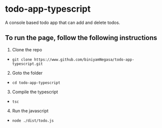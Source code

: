 # todo-app-typescript

A console based todo app that can add and delete todos.

## To run the page, follow the following instructions
1. Clone the repo
- ```git clone https://www.github.com/biniyamNegasa/todo-app-typescript.git``` 
2.  Goto the folder
* ``` cd todo-app-typescript ```
3. Compile the typescript
* ``` tsc ```
4. Run the javascript
* ``` node ./dist/todo.js ```
